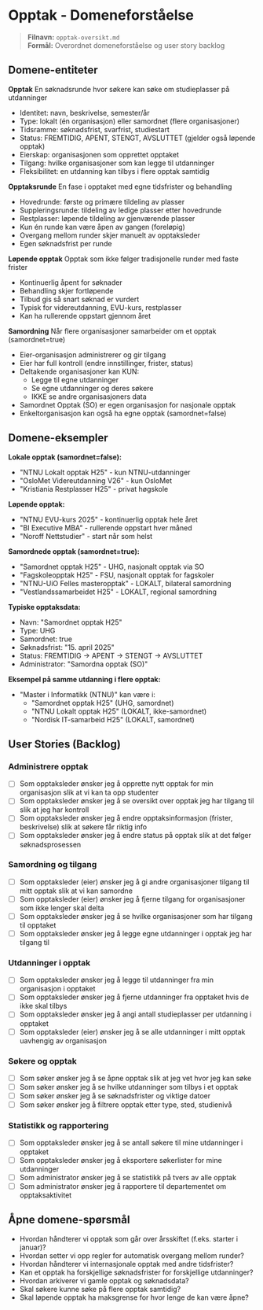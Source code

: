 # Opptak - Domeneforståelse

> **Filnavn:** `opptak-oversikt.md`  
> **Formål:** Overordnet domeneforståelse og user story backlog

## Domene-entiteter

**Opptak** 
En søknadsrunde hvor søkere kan søke om studieplasser på utdanninger
- Identitet: navn, beskrivelse, semester/år
- Type: lokalt (én organisasjon) eller samordnet (flere organisasjoner)
- Tidsramme: søknadsfrist, svarfrist, studiestart
- Status: FREMTIDIG, APENT, STENGT, AVSLUTTET (gjelder også løpende opptak)
- Eierskap: organisasjonen som opprettet opptaket
- Tilgang: hvilke organisasjoner som kan legge til utdanninger
- Fleksibilitet: en utdanning kan tilbys i flere opptak samtidig

**Opptaksrunde**
En fase i opptaket med egne tidsfrister og behandling
- Hovedrunde: første og primære tildeling av plasser
- Suppleringsrunde: tildeling av ledige plasser etter hovedrunde
- Restplasser: løpende tildeling av gjenværende plasser
- Kun én runde kan være åpen av gangen (foreløpig)
- Overgang mellom runder skjer manuelt av opptaksleder
- Egen søknadsfrist per runde

**Løpende opptak**
Opptak som ikke følger tradisjonelle runder med faste frister
- Kontinuerlig åpent for søknader
- Behandling skjer fortløpende
- Tilbud gis så snart søknad er vurdert
- Typisk for videreutdanning, EVU-kurs, restplasser
- Kan ha rullerende oppstart gjennom året

**Samordning**
Når flere organisasjoner samarbeider om et opptak (samordnet=true)
- Eier-organisasjon administrerer og gir tilgang
- Eier har full kontroll (endre innstillinger, frister, status)
- Deltakende organisasjoner kan KUN:
  - Legge til egne utdanninger
  - Se egne utdanninger og deres søkere
  - IKKE se andre organisasjoners data
- Samordnet Opptak (SO) er egen organisasjon for nasjonale opptak
- Enkeltorganisasjon kan også ha egne opptak (samordnet=false)

## Domene-eksempler

**Lokale opptak (samordnet=false):**
- "NTNU Lokalt opptak H25" - kun NTNU-utdanninger
- "OsloMet Videreutdanning V26" - kun OsloMet
- "Kristiania Restplasser H25" - privat høgskole

**Løpende opptak:**
- "NTNU EVU-kurs 2025" - kontinuerlig opptak hele året
- "BI Executive MBA" - rullerende oppstart hver måned
- "Noroff Nettstudier" - start når som helst

**Samordnede opptak (samordnet=true):**
- "Samordnet opptak H25" - UHG, nasjonalt opptak via SO
- "Fagskoleopptak H25" - FSU, nasjonalt opptak for fagskoler
- "NTNU-UiO Felles masteropptak" - LOKALT, bilateral samordning
- "Vestlandssamarbeidet H25" - LOKALT, regional samordning

**Typiske opptaksdata:**
- Navn: "Samordnet opptak H25"
- Type: UHG
- Samordnet: true
- Søknadsfrist: "15. april 2025"
- Status: FREMTIDIG → APENT → STENGT → AVSLUTTET
- Administrator: "Samordna opptak (SO)"

**Eksempel på samme utdanning i flere opptak:**
- "Master i Informatikk (NTNU)" kan være i:
  - "Samordnet opptak H25" (UHG, samordnet)
  - "NTNU Lokalt opptak H25" (LOKALT, ikke-samordnet)
  - "Nordisk IT-samarbeid H25" (LOKALT, samordnet)

## User Stories (Backlog)

### Administrere opptak
- [ ] Som opptaksleder ønsker jeg å opprette nytt opptak for min organisasjon slik at vi kan ta opp studenter
- [ ] Som opptaksleder ønsker jeg å se oversikt over opptak jeg har tilgang til slik at jeg har kontroll
- [ ] Som opptaksleder ønsker jeg å endre opptaksinformasjon (frister, beskrivelse) slik at søkere får riktig info
- [ ] Som opptaksleder ønsker jeg å endre status på opptak slik at det følger søknadsprosessen

### Samordning og tilgang
- [ ] Som opptaksleder (eier) ønsker jeg å gi andre organisasjoner tilgang til mitt opptak slik at vi kan samordne
- [ ] Som opptaksleder (eier) ønsker jeg å fjerne tilgang for organisasjoner som ikke lenger skal delta
- [ ] Som opptaksleder ønsker jeg å se hvilke organisasjoner som har tilgang til opptaket
- [ ] Som opptaksleder ønsker jeg å legge egne utdanninger i opptak jeg har tilgang til

### Utdanninger i opptak
- [ ] Som opptaksleder ønsker jeg å legge til utdanninger fra min organisasjon i opptaket
- [ ] Som opptaksleder ønsker jeg å fjerne utdanninger fra opptaket hvis de ikke skal tilbys
- [ ] Som opptaksleder ønsker jeg å angi antall studieplasser per utdanning i opptaket
- [ ] Som opptaksleder (eier) ønsker jeg å se alle utdanninger i mitt opptak uavhengig av organisasjon

### Søkere og opptak
- [ ] Som søker ønsker jeg å se åpne opptak slik at jeg vet hvor jeg kan søke
- [ ] Som søker ønsker jeg å se hvilke utdanninger som tilbys i et opptak
- [ ] Som søker ønsker jeg å se søknadsfrister og viktige datoer
- [ ] Som søker ønsker jeg å filtrere opptak etter type, sted, studienivå

### Statistikk og rapportering
- [ ] Som opptaksleder ønsker jeg å se antall søkere til mine utdanninger i opptaket
- [ ] Som opptaksleder ønsker jeg å eksportere søkerlister for mine utdanninger
- [ ] Som administrator ønsker jeg å se statistikk på tvers av alle opptak
- [ ] Som administrator ønsker jeg å rapportere til departementet om opptaksaktivitet

## Åpne domene-spørsmål
- Hvordan håndterer vi opptak som går over årsskiftet (f.eks. starter i januar)?
- Hvordan setter vi opp regler for automatisk overgang mellom runder?
- Hvordan håndterer vi internasjonale opptak med andre tidsfrister?
- Kan et opptak ha forskjellige søknadsfrister for forskjellige utdanninger?
- Hvordan arkiverer vi gamle opptak og søknadsdata?
- Skal søkere kunne søke på flere opptak samtidig?
- Skal løpende opptak ha maksgrense for hvor lenge de kan være åpne?